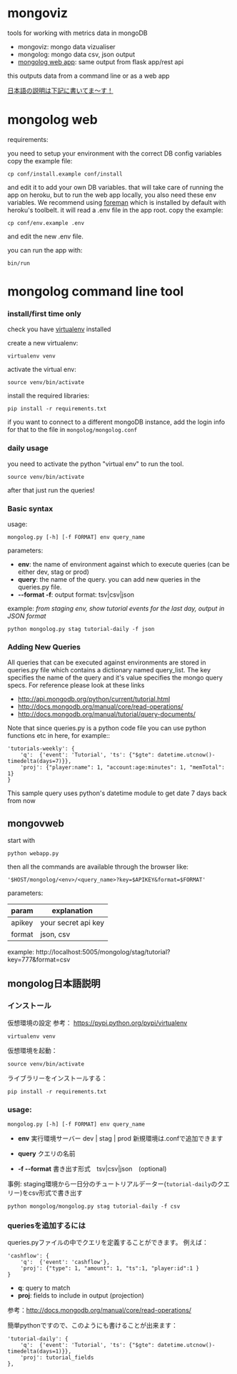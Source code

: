 mongoviz
========
tools for working with metrics data in mongoDB

- mongoviz: mongo data vizualiser 
- mongolog: mongo data csv, json output
- [mongolog web app](#mongovweb): same output from flask app/rest api

 this outputs data from a command line or as a web app

[日本語の説明は下記に書いてま〜す！](#mongolog日本語説明)

mongolog web
============
requirements:

you need to setup your environment with the correct DB config variables
copy the example file:

    cp conf/install.example conf/install

and edit it to add your own DB variables.
that will take care of running the app on heroku, but to run the web app locally, you also need these env variables.
We recommend using [foreman](http://blog.daviddollar.org/2011/05/06/introducing-foreman.html) which is installed by default with heroku's toolbelt. it will read a .env file in the app root.
copy the example:

    cp conf/env.example .env

and edit the new .env file. 

you can run the app with:

    bin/run



mongolog command line tool
==========================

### install/first time only
check you have [virtualenv](https://pypi.python.org/pypi/virtualenv) installed

create a new virtualenv:

    virtualenv venv

activate the virtual env:

    source venv/bin/activate

install the required libraries:

    pip install -r requirements.txt

if you want to connect to a different mongoDB instance, add the login info for that to the file in
`mongolog/mongolog.conf`

### daily usage

you need to activate the python "virtual env" to run the tool.

    source venv/bin/activate

after that just run the queries!


### Basic syntax

usage:

    mongolog.py [-h] [-f FORMAT] env query_name

parameters:
- **env**: the name of environment against which to execute queries (can be either dev, stag or prod) 
- **query**: the name of the query. you can add new queries in the queries.py file.
- **--format -f**: output format: tsv|csv|json

example: 
*from staging env, show tutorial events for the last day, output in JSON format*

    python mongolog.py stag tutorial-daily -f json


### Adding New Queries

All queries that can be executed against environments are stored in queries.py file which contains a dictionary named query_list. The
key specifies the name of the query and it's value specifies the mongo query specs. For reference please look at these links

* http://api.mongodb.org/python/current/tutorial.html
* http://docs.mongodb.org/manual/core/read-operations/
* http://docs.mongodb.org/manual/tutorial/query-documents/

Note that since queries.py is a python code file you can use python functions etc in here, for example::

    'tutorials-weekly': {
        'q':  {'event': 'Tutorial', 'ts': {"$gte": datetime.utcnow()-timedelta(days=7)}},
        'proj': {"player:name": 1, "account:age:minutes": 1, "memTotal": 1}
    }

This sample query uses python's datetime module to get date 7 days back from now


mongovweb
-----------------
start with

    python webapp.py

then all the commands are available through the browser like:

    '$HOST/mongolog/<env>/<query_name>?key=$APIKEY&format=$FORMAT'

parameters:

| param     | explanation           |
|-----------|-----------------------|
| apikey    | your secret api key   |
| format    | json, csv             |

example:
http://localhost:5005/mongolog/stag/tutorial?key=777&format=csv

mongolog日本語説明
-----------------

### インストール

仮想環境の設定
参考： https://pypi.python.org/pypi/virtualenv

    virtualenv venv

仮想環境を起動：

    source venv/bin/activate

ライブラリーをインストールする：

    pip install -r requirements.txt


### usage:

    mongolog.py [-h] [-f FORMAT] env query_name

- **env** 実行環境サーバー  dev | stag | prod
新規環境は.confで追加できます

- **query** クエリの名前
- **-f --format** 書き出す形式　tsv|csv|json　(optional) 

事例:
staging環境から一日分のチュートリアルデーター(`tutorial-daily`のクエリー)をcsv形式で書き出す

    python mongolog/mongolog.py stag tutorial-daily -f csv

### queriesを追加するには

queries.pyファイルの中でクエリを定義することができます。
例えば：

    'cashflow': {
        'q':  {'event': 'cashflow'},
        'proj': {"type": 1, "amount": 1, "ts":1, "player:id":1 }
    }

- **q**: query to match
- **proj**: fields to include in output (projection)

参考：http://docs.mongodb.org/manual/core/read-operations/

簡単pythonですので、このようにも書けることが出来ます：

    'tutorial-daily': {
        'q':  {'event': 'Tutorial', 'ts': {"$gte": datetime.utcnow()-timedelta(days=1)}},
        'proj': tutorial_fields
    },


